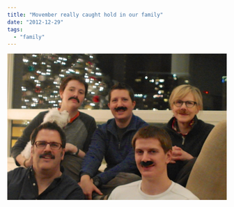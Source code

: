 ```yaml
---
title: "Movember really caught hold in our family"
date: "2012-12-29"
tags: 
  - "family"
---
```


[!['Stache 2012](images/stache2012-1024x682.jpg)](http://theludwigs.com/2012/12/movember-really-caught-hold-in-our-family/samsung-csc-5/)
